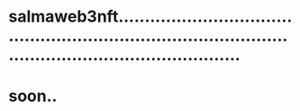 # salmaweb3nft..................................................................................................................................
# soon..
